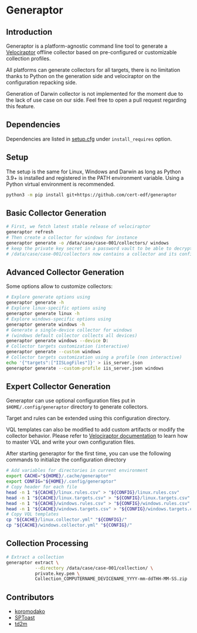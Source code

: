 # Generaptor


## Introduction

Generaptor is a platform-agnostic command line tool to generate a
[Velociraptor](https://github.com/velocidex/velociraptor) offline collector
based on pre-configured or customizable collection profiles.

All platforms can generate collectors for all targets, there is no limitation
thanks to Python on the generation side and velociraptor on the configuration
repacking side.

Generation of Darwin collector is not implemented for the moment due to the lack
of use case on our side. Feel free to open a pull request regarding this feature.


## Dependencies

Dependencies are listed in [setup.cfg](setup.cfg) under `install_requires` option.


## Setup

The setup is the same for Linux, Windows and Darwin as long as Python 3.9+ is
installed and registered in the PATH environment variable. Using a Python virtual
environment is recommended.

```bash
python3 -m pip install git+https://github.com/cert-edf/generaptor
```


## Basic Collector Generation

```bash
# First, we fetch latest stable release of velociraptor
generaptor refresh
# Then create a collector for windows for instance
generaptor generate -o /data/case/case-001/collectors/ windows
# keep the private key secret in a password vault to be able to decrypt the archive
# /data/case/case-001/collectors now contains a collector and its configuration file
```


## Advanced Collector Generation

Some options allow to customize collectors:

```bash
# Explore generate options using
generaptor generate -h
# Explore linux-specific options using
generaptor generate linux -h
# Explore windows-specific options using
generaptor generate windows -h
# Generate a single-device collector for windows
# (windows default collector collects all devices)
generaptor generate windows --device D:
# Collector targets customization (interactive)
generaptor generate --custom windows
# Collector targets customization using a profile (non interactive)
echo '{"targets":["IISLogFiles"]}' > iis_server.json
generaptor generate --custom-profile iis_server.json windows
```


## Expert Collector Generation

Generaptor can use optional configuration files put in `$HOME/.config/generaptor`
directory to generate collectors.

Target and rules can be extended using this configuration directory.

VQL templates can also be modified to add custom artifacts or modify the
collector behavior. Please refer to
[Velociraptor documentation](https://docs.velociraptor.app/) to learn how to
master VQL and write your own configuration files.

After starting generaptor for the first time, you can use the following commands
to initialize the configuration directory

```bash
# Add variables for directories in current environment
export CACHE="${HOME}/.cache/generaptor"
export CONFIG="${HOME}/.config/generaptor"
# Copy header for each file
head -n 1 "${CACHE}/linux.rules.csv" > "${CONFIG}/linux.rules.csv"
head -n 1 "${CACHE}/linux.targets.csv" > "${CONFIG}/linux.targets.csv"
head -n 1 "${CACHE}/windows.rules.csv" > "${CONFIG}/windows.rules.csv"
head -n 1 "${CACHE}/windows.targets.csv" > "${CONFIG}/windows.targets.csv"
# Copy VQL templates
cp "${CACHE}/linux.collector.yml" "${CONFIG}/"
cp "${CACHE}/windows.collector.yml" "${CONFIG}/"
```


## Collection Processing

```bash
# Extract a collection
generaptor extract \
           --directory /data/case/case-001/collection/ \
           private.key.pem \
           Collection_COMPUTERNAME_DEVICENAME_YYYY-mm-ddTHH-MM-SS.zip
```

## Contributors

- [koromodako](https://github.com/koromodako)
- [SPToast](https://github.com/SPToast)
- [td2m](https://github.com/td2m)
